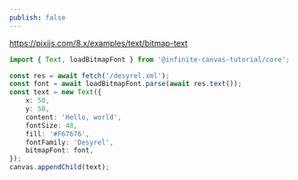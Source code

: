 ```yaml
---
publish: false
---
```


<https://pixijs.com/8.x/examples/text/bitmap-text>

```ts
import { Text, loadBitmapFont } from '@infinite-canvas-tutorial/core';

const res = await fetch('/desyrel.xml');
const font = await loadBitmapFont.parse(await res.text());
const text = new Text({
    x: 50,
    y: 50,
    content: 'Hello, world',
    fontSize: 48,
    fill: '#F67676',
    fontFamily: 'Desyrel',
    bitmapFont: font,
});
canvas.appendChild(text);
```

<script setup>
import BitmapFont from '../components/BitmapFont.vue'
</script>

<BitmapFont />
